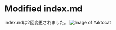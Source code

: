 # Modified index.md
index.mdは2回変更されました。
![Image of Yaktocat](https://octodex.github.com/images/yaktocat.png)
